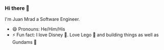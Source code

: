 ### Hi there 👋

I'm Juan Mrad a Software Engineer.

- 😄 Pronouns: He/Him/His
- ⚡ Fun fact: I love Disney 🏰. Love Lego 🧱 and building things as well as Gundams 🤖

<!--
**juanmrad/juanmrad** is a ✨ _special_ ✨ repository because its `README.md` (this file) appears on your GitHub profile.

Here are some ideas to get you started:

- 🔭 I’m currently working on ...
- 🌱 I’m currently learning ...
- 👯 I’m looking to collaborate on ...
- 🤔 I’m looking for help with ...
- 💬 Ask me about ...
- 📫 How to reach me: ...
- 😄 Pronouns: ...
- ⚡ Fun fact: ...
-->
